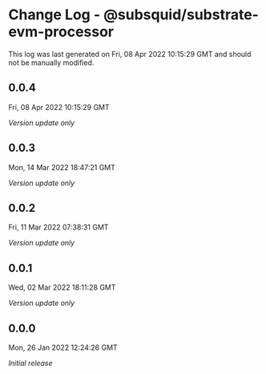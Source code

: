 # Change Log - @subsquid/substrate-evm-processor

This log was last generated on Fri, 08 Apr 2022 10:15:29 GMT and should not be manually modified.

## 0.0.4
Fri, 08 Apr 2022 10:15:29 GMT

_Version update only_

## 0.0.3
Mon, 14 Mar 2022 18:47:21 GMT

_Version update only_

## 0.0.2
Fri, 11 Mar 2022 07:38:31 GMT

_Version update only_

## 0.0.1
Wed, 02 Mar 2022 18:11:28 GMT

_Version update only_

## 0.0.0
Mon, 26 Jan 2022 12:24:26 GMT

_Initial release_

